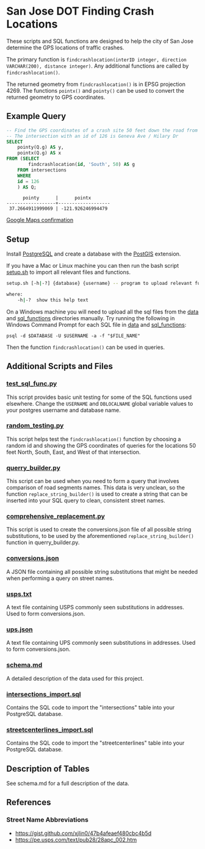 # San Jose DOT Finding Crash Locations

These scripts and SQL functions are designed to help the city of San Jose determine the GPS locations of traffic crashes.

The primary function is `findcrashlocation(interID integer, direction VARCHAR(200), distance integer)`. Any additional functions are called by `findcrashlocation()`.

The returned geometry from `findcrashlocation()` is in EPSG projection 4269. The functions `pointx()` and `pointy()` can be used to convert the returned geometry to GPS coordinates.

## Example Query
```sql
-- Find the GPS coordinates of a crash site 50 feet down the road from the intersection with an id of 126
-- The intersection with an id of 126 is Geneva Ave / Hilary Dr
SELECT
    pointy(Q.g) AS y,
    pointx(Q.g) AS x 
FROM (SELECT 
        findcrashlocation(id, 'South', 50) AS g
    FROM intersections
    WHERE
    id = 126
    ) AS Q;
```
```
      pointy      |      pointx       
------------------+-------------------
 37.2664911999069 | -121.926246994479
```
[Google Maps confirmation](https://www.google.com/maps/place/37%C2%B015'59.4%22N+121%C2%B055'34.5%22W/@37.2664923,-121.9267955,19z/data=!3m1!4b1!4m5!3m4!1s0x0:0x0!8m2!3d37.2664912!4d-121.926247)

## Setup
Install [PostgreSQL](https://www.postgresql.org/) and create a database with the [PostGIS](https://postgis.net/install/) extension.

If you have a Mac or Linux machine you can then run the bash script [setup.sh](https://github.com/jfox13-nd/San-Jose-DOT-Crash-Locator/blob/master/setup.sh) to import all relevant files and functions.

```bash
setup.sh [-h|-?] {database} {username} -- program to upload relevant functions to your postgres database

where:
    -h|-?  show this help text
```

On a Windows machine you will need to upload all the sql files from the [data](https://github.com/jfox13-nd/San-Jose-DOT-Crash-Locator/tree/master/data) and [sql_functions](https://github.com/jfox13-nd/San-Jose-DOT-Crash-Locator/tree/master/sql_functions) directories manually. Try running the following in Windows Command Prompt for each SQL file in [data](https://github.com/jfox13-nd/San-Jose-DOT-Crash-Locator/tree/master/data) and [sql_functions](https://github.com/jfox13-nd/San-Jose-DOT-Crash-Locator/tree/master/sql_functions):

```shell
psql -d $DATABASE -U $USERNAME -a -f "$FILE_NAME"
```

Then the function `findcrashlocation()` can be used in queries.

## Additional Scripts and Files

### [test_sql_func.py](https://github.com/jfox13-nd/San-Jose-DOT-Crash-Locator/blob/master/test_sql_func.py)
This script provides basic unit testing for some of the SQL functions used elsewhere. Change the `USERNAME` and `DBLOCALNAME` global variable values to your postgres username and database name.

### [random_testing.py](https://github.com/jfox13-nd/San-Jose-DOT-Crash-Locator/blob/master/random_testing.py)
This script helps test the `findcrashlocation()` function by choosing a random id and showing the GPS coordinates of queries for the locations 50 feet North, South, East, and West of that intersection.

### [querry_builder.py](https://github.com/jfox13-nd/San-Jose-DOT-Crash-Locator/blob/master/street_name_querying/querry_builder.py)
This script can be used when you need to form a query that involves comparison of road segments names. This data is very unclean, so the function `replace_string_builder()` is used to create a string that can be inserted into your SQL query to clean, consistent street names.

### [comprehensive_replacement.py](https://github.com/jfox13-nd/San-Jose-DOT-Crash-Locator/blob/master/street_name_querying/comprehensive_replacement.py)
This script is used to create the conversions.json file of all possible string substitutions, to be used by the aforementioned `replace_string_builder()` function in querry_builder.py.

### [conversions.json](https://github.com/jfox13-nd/San-Jose-DOT-Crash-Locator/blob/master/street_name_querying/conversions.json)
A JSON file containing all possible string substitutions that might be needed when performing a query on street names.

### [usps.txt](https://github.com/jfox13-nd/San-Jose-DOT-Crash-Locator/blob/master/street_name_querying/usps.txt)
A text file containing USPS commonly seen substitutions in addresses. Used to form conversions.json.

### [ups.json](https://github.com/jfox13-nd/San-Jose-DOT-Crash-Locator/blob/master/street_name_querying/ups.json)
A text file containing UPS commonly seen substitutions in addresses. Used to form conversions.json.

### [schema.md](https://github.com/jfox13-nd/San-Jose-DOT-Crash-Locator/blob/master/schema.md)
A detailed description of the data used for this project.

### [intersections_import.sql](https://github.com/jfox13-nd/San-Jose-DOT-Crash-Locator/blob/master/data/intersections_import.sql)
Contains the SQL code to import the "intersections" table into your PostgreSQL database.

### [streetcenterlines_import.sql](https://github.com/jfox13-nd/San-Jose-DOT-Crash-Locator/blob/master/data/streetcenterlines_import.sql)
Contains the SQL code to import the "streetcenterlines" table into your PostgreSQL database.

## Description of Tables
See schema.md for a full description of the data.

## References
### Street Name Abbreviations
 * https://gist.github.com/xjlin0/47b4afeaef480cbc4b5d
 * https://pe.usps.com/text/pub28/28apc_002.htm